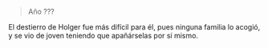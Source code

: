 > Año ???

El destierro de Holger fue más difícil para él, pues ninguna familia lo acogió, y se vio de joven teniendo que apañárselas por sí mismo.